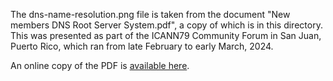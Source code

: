 The dns-name-resolution.png file is taken from the document "New members DNS Root Server System.pdf", a copy of which is in this directory. This was presented as part of the ICANN79 Community Forum in San Juan, Puerto Rico, which ran from late February to early March, 2024.

An online copy of the PDF is [available here](https://icann79.sched.com/event/1a16x/joint-session-rssac-and-ssac).
